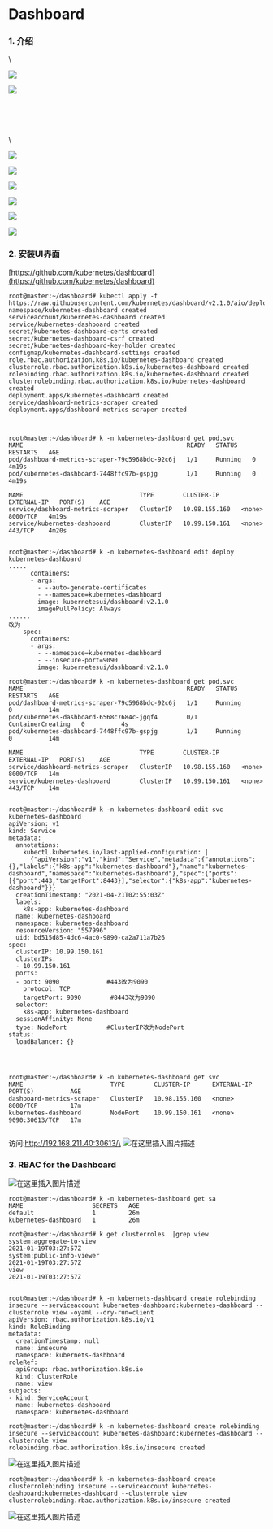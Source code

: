 # Dashboard

### 1. 介绍 <a href="#1__4" id="1__4"></a>

\


![](https://img-blog.csdnimg.cn/20210420170140658.png?shadow\_10,text\_aHR0cHM6Ly9ibG9nLmNzZG4ubmV0L3hpeGloYWhhbGVsZWhlaGU=,size\_16,color\_FFFFFF,t\_70)

![](https://img-blog.csdnimg.cn/20210421103515842.png?shadow\_10,text\_aHR0cHM6Ly9ibG9nLmNzZG4ubmV0L3hpeGloYWhhbGVsZWhlaGU=,size\_16,color\_FFFFFF,t\_70)

\
\
\
\
\


![](https://img-blog.csdnimg.cn/20210421103538246.png?shadow\_10,text\_aHR0cHM6Ly9ibG9nLmNzZG4ubmV0L3hpeGloYWhhbGVsZWhlaGU=,size\_16,color\_FFFFFF,t\_70)

![](https://img-blog.csdnimg.cn/20210421103602716.png?shadow\_10,text\_aHR0cHM6Ly9ibG9nLmNzZG4ubmV0L3hpeGloYWhhbGVsZWhlaGU=,size\_16,color\_FFFFFF,t\_70)

![](https://img-blog.csdnimg.cn/20210421103651733.png?shadow\_10,text\_aHR0cHM6Ly9ibG9nLmNzZG4ubmV0L3hpeGloYWhhbGVsZWhlaGU=,size\_16,color\_FFFFFF,t\_70)

![](https://img-blog.csdnimg.cn/20210421103725963.png?shadow\_10,text\_aHR0cHM6Ly9ibG9nLmNzZG4ubmV0L3hpeGloYWhhbGVsZWhlaGU=,size\_16,color\_FFFFFF,t\_70)

![](https://img-blog.csdnimg.cn/2021042110380818.png?shadow\_10,text\_aHR0cHM6Ly9ibG9nLmNzZG4ubmV0L3hpeGloYWhhbGVsZWhlaGU=,size\_16,color\_FFFFFF,t\_70)

![](https://img-blog.csdnimg.cn/20210421103849654.png?shadow\_10,text\_aHR0cHM6Ly9ibG9nLmNzZG4ubmV0L3hpeGloYWhhbGVsZWhlaGU=,size\_16,color\_FFFFFF,t\_70)

### 2. 安装UI界面 <a href="#2_practice_install_dashboard_14" id="2_practice_install_dashboard_14"></a>

[https://github.com/kubernetes/dashboard](https://github.com/kubernetes/dashboard)

```
root@master:~/dashboard# kubectl apply -f https://raw.githubusercontent.com/kubernetes/dashboard/v2.1.0/aio/deploy/recommended.yaml
namespace/kubernetes-dashboard created
serviceaccount/kubernetes-dashboard created
service/kubernetes-dashboard created
secret/kubernetes-dashboard-certs created
secret/kubernetes-dashboard-csrf created
secret/kubernetes-dashboard-key-holder created
configmap/kubernetes-dashboard-settings created
role.rbac.authorization.k8s.io/kubernetes-dashboard created
clusterrole.rbac.authorization.k8s.io/kubernetes-dashboard created
rolebinding.rbac.authorization.k8s.io/kubernetes-dashboard created
clusterrolebinding.rbac.authorization.k8s.io/kubernetes-dashboard created
deployment.apps/kubernetes-dashboard created
service/dashboard-metrics-scraper created
deployment.apps/dashboard-metrics-scraper created



root@master:~/dashboard# k -n kubernetes-dashboard get pod,svc
NAME                                             READY   STATUS    RESTARTS   AGE
pod/dashboard-metrics-scraper-79c5968bdc-92c6j   1/1     Running   0          4m19s
pod/kubernetes-dashboard-7448ffc97b-gspjg        1/1     Running   0          4m19s

NAME                                TYPE        CLUSTER-IP      EXTERNAL-IP   PORT(S)    AGE
service/dashboard-metrics-scraper   ClusterIP   10.98.155.160   <none>        8000/TCP   4m19s
service/kubernetes-dashboard        ClusterIP   10.99.150.161   <none>        443/TCP    4m20s


root@master:~/dashboard# k -n kubernetes-dashboard edit deploy kubernetes-dashboard
.....
      containers:
      - args:
        - --auto-generate-certificates
        - --namespace=kubernetes-dashboard
        image: kubernetesui/dashboard:v2.1.0
        imagePullPolicy: Always
......
改为
    spec:
      containers:
      - args:
        - --namespace=kubernetes-dashboard
        - --insecure-port=9090
        image: kubernetesui/dashboard:v2.1.0

root@master:~/dashboard# k -n kubernetes-dashboard get pod,svc
NAME                                             READY   STATUS              RESTARTS   AGE
pod/dashboard-metrics-scraper-79c5968bdc-92c6j   1/1     Running             0          14m
pod/kubernetes-dashboard-6568c7684c-jgqf4        0/1     ContainerCreating   0          4s
pod/kubernetes-dashboard-7448ffc97b-gspjg        1/1     Running             0          14m

NAME                                TYPE        CLUSTER-IP      EXTERNAL-IP   PORT(S)    AGE
service/dashboard-metrics-scraper   ClusterIP   10.98.155.160   <none>        8000/TCP   14m
service/kubernetes-dashboard        ClusterIP   10.99.150.161   <none>        443/TCP    14m


root@master:~/dashboard# k -n kubernetes-dashboard edit svc kubernetes-dashboard
apiVersion: v1
kind: Service
metadata:
  annotations:
    kubectl.kubernetes.io/last-applied-configuration: |
      {"apiVersion":"v1","kind":"Service","metadata":{"annotations":{},"labels":{"k8s-app":"kubernetes-dashboard"},"name":"kubernetes-dashboard","namespace":"kubernetes-dashboard"},"spec":{"ports":[{"port":443,"targetPort":8443}],"selector":{"k8s-app":"kubernetes-dashboard"}}}
  creationTimestamp: "2021-04-21T02:55:03Z"
  labels:
    k8s-app: kubernetes-dashboard
  name: kubernetes-dashboard
  namespace: kubernetes-dashboard
  resourceVersion: "557996"
  uid: bd515d85-4dc6-4ac0-9890-ca2a711a7b26
spec:
  clusterIP: 10.99.150.161
  clusterIPs:
  - 10.99.150.161
  ports:
  - port: 9090             #443改为9090
    protocol: TCP
    targetPort: 9090        #8443改为9090
  selector:
    k8s-app: kubernetes-dashboard
  sessionAffinity: None
  type: NodePort           #ClusterIP改为NodePort
status:
  loadBalancer: {}




root@master:~/dashboard# k -n kubernetes-dashboard get svc
NAME                        TYPE        CLUSTER-IP      EXTERNAL-IP   PORT(S)          AGE
dashboard-metrics-scraper   ClusterIP   10.98.155.160   <none>        8000/TCP         17m
kubernetes-dashboard        NodePort    10.99.150.161   <none>        9090:30613/TCP   17m


```

访问:http://192.168.211.40:30613/\
![在这里插入图片描述](https://img-blog.csdnimg.cn/2021042111150055.png?x-oss-process=image/watermark,type\_ZmFuZ3poZW5naGVpdGk,shadow\_10,text\_aHR0cHM6Ly9ibG9nLmNzZG4ubmV0L3hpeGloYWhhbGVsZWhlaGU=,size\_16,color\_FFFFFF,t\_70)

### 3. RBAC for the Dashboard <a href="#3_practice__rbac_for_the_dashboard_117" id="3_practice__rbac_for_the_dashboard_117"></a>

![在这里插入图片描述](https://img-blog.csdnimg.cn/20210421112106475.png?x-oss-process=image/watermark,type\_ZmFuZ3poZW5naGVpdGk,shadow\_10,text\_aHR0cHM6Ly9ibG9nLmNzZG4ubmV0L3hpeGloYWhhbGVsZWhlaGU=,size\_16,color\_FFFFFF,t\_70)

```
root@master:~/dashboard# k -n kubernetes-dashboard get sa
NAME                   SECRETS   AGE
default                1         26m
kubernetes-dashboard   1         26m

root@master:~/dashboard# k get clusterroles  |grep view
system:aggregate-to-view                                               2021-01-19T03:27:57Z
system:public-info-viewer                                              2021-01-19T03:27:57Z
view                                                                   2021-01-19T03:27:57Z


root@master:~/dashboard# k -n kubernets-dashboard create rolebinding insecure --serviceaccount kubernetes-dashboard:kubernetes-dashboard --clusterrole view -oyaml --dry-run=client
apiVersion: rbac.authorization.k8s.io/v1
kind: RoleBinding
metadata:
  creationTimestamp: null
  name: insecure
  namespace: kubernets-dashboard
roleRef:
  apiGroup: rbac.authorization.k8s.io
  kind: ClusterRole
  name: view
subjects:
- kind: ServiceAccount
  name: kubernetes-dashboard
  namespace: kubernetes-dashboard

root@master:~/dashboard# k -n kubernetes-dashboard create rolebinding insecure --serviceaccount kubernetes-dashboard:kubernetes-dashboard --clusterrole view
rolebinding.rbac.authorization.k8s.io/insecure created
```

![在这里插入图片描述](https://img-blog.csdnimg.cn/20210421112727654.png?x-oss-process=image/watermark,type\_ZmFuZ3poZW5naGVpdGk,shadow\_10,text\_aHR0cHM6Ly9ibG9nLmNzZG4ubmV0L3hpeGloYWhhbGVsZWhlaGU=,size\_16,color\_FFFFFF,t\_70)

```
root@master:~/dashboard# k -n kubernetes-dashboard create clusterrolebinding insecure --serviceaccount kubernetes-dashboard:kubernetes-dashboard --clusterrole view
clusterrolebinding.rbac.authorization.k8s.io/insecure created
```

![在这里插入图片描述](https://img-blog.csdnimg.cn/20210421113353791.png?x-oss-process=image/watermark,type\_ZmFuZ3poZW5naGVpdGk,shadow\_10,text\_aHR0cHM6Ly9ibG9nLmNzZG4ubmV0L3hpeGloYWhhbGVsZWhlaGU=,size\_16,color\_FFFFFF,t\_70)
